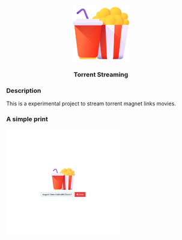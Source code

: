 <div align="center">
    <img src="./client/popcorn.svg" width="150">
    <h3>Torrent Streaming</h3>
</div>

### Description

This is a experimental project to stream torrent magnet links movies.

### A simple print

<img src="./assets/print01.png" width="300">
